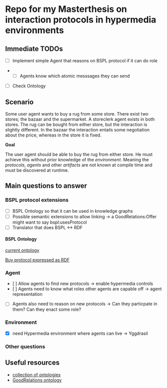 # Repo for my Masterthesis on interaction protocols in hypermedia environments

## Immediate TODOs

- [ ] Implement simple Agent that reasons on BSPL protocol if it can do role
- - [ ] Agents know which atomic messsages they can send
- [ ] Check Ontology

## Scenario

Some user agent wants to buy a rug from some store. There exist two stores; the bazaar and the supermarket.
A storeclerk agent exists in both stores. The rug can be bought from either store, but the interaction is slightly different.
In the bazaar the interaction entails some negotiation about the price, whereas in the store it is fixed.

**Goal**

The user agent should be able to buy the rug from either store. He must achieve this without prior knowledge of the _environment_.
Meaning the _protocols_, _agents_ and other _artifacts_ are not known at compile time and must be discovered at runtime.

## Main questions to answer

### BSPL protocol extensions

- [ ] BSPL Ontology so that it can be used in knowledge graphs
- [ ] Possible semantic extensions to allow linking -> a GoodRelations:Offer might want to say bspl:usesProtocol
- [ ] Translator that does BSPL <-> RDF

#### BSPL Ontology

[current ontology](https://github.com/KaiTries/MasterThesis/blob/main/testing/bspl.ttl)

[Buy protocol expressed as RDF](https://github.com/KaiTries/MasterThesis/blob/main/testing/buy.ttl)

### Agent

- [ ] Allow agents to find new protocols -> enable hypermedia controls
- [ ] Agents need to know what roles other agents are capable off -> agent representation
- [ ] Agents also need to reason on new protocols -> Can they particpate in them? Can they enact some role?

### Environment

- [x] need Hypermedia environment where agents can live -> Yggdrasil

### Other questions

## Useful resources

- [collection of ontologies](https://lov.linkeddata.es/dataset/lov)
- [GoodRelations ontology](https://www.heppnetz.de/projects/goodrelations/primer/)